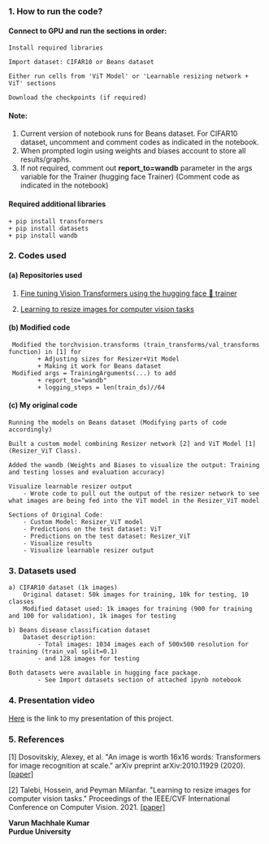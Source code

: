 ### 1. How to run the code?
   #### Connect to GPU and run the sections in order:
   	Install required libraries
	
	Import dataset: CIFAR10 or Beans dataset
	
	Either run cells from 'ViT Model' or 'Learnable resizing network + ViT' sections
 	
	Download the checkpoints (if required)
	
   #### Note:  
   1. Current version of notebook runs for Beans dataset. For CIFAR10 dataset, uncomment and comment codes as indicated in the notebook.  
   2. When prompted login using weights and biases account to store all results/graphs.   
   3. If not required, comment out **report_to=wandb** parameter in the args variable for the Trainer (hugging face Trainer) (Comment code as indicated in the notebook)
   #### Required additional libraries
	+ pip install transformers
	+ pip install datasets
	+ pip install wandb

### 2. Codes used

  #### (a) Repositories used 
	
1. [Fine tuning Vision Transformers using the hugging face 🤗 trainer](https://github.com/NielsRogge/Transformers-Tutorials/blob/master/VisionTransformer/Fine_tuning_the_Vision_Transformer_on_CIFAR_10_with_the_🤗_Trainer.ipynb)
	
2. [Learning to resize images for computer vision tasks](https://github.com/yundaehyuck/Learning-to-resize-images-for-computer-vision-tasks/blob/main/resizing_network.ipynb)
  
  #### (b) Modified code

	 Modified the torchvision.transforms (train_transforms/val_transforms function) in [1] for
			+ Adjusting sizes for Resizer+Vit Model
			+ Making it work for Beans dataset
	 Modified args = TrainingArguments(...) to add
			+ report_to="wandb"
			+ logging_steps = len(train_ds)//64

  #### (c) My original code
	 
 	Running the models on Beans dataset (Modifying parts of code accordingly)
	
	Built a custom model combining Resizer network [2] and ViT Model [1] (Resizer_ViT Class).
	
	Added the wandb (Weights and Biases to visualize the output: Training and testing losses and evaluation accuracy)
	
	Visualize learnable resizer output
	 	- Wrote code to pull out the output of the resizer network to see what images are being fed into the ViT model in the Resizer_ViT model

	Sections of Original Code:
		- Custom Model: Resizer_ViT model
		- Predictions on the test dataset: ViT
		- Predictions on the test dataset: Resizer_ViT
		- Visualize results
		- Visualize learnable resizer output
### 3. Datasets used

	a) CIFAR10 dataset (1k images)
		Original dataset: 50k images for training, 10k for testing, 10 classes
		Modified dataset used: 1k images for training (900 for training and 100 for validation), 1k images for testing
	
	b) Beans disease classification dataset
		Dataset description:
			- Total images: 1034 images each of 500x500 resolution for training (train_val split=0.1) 
			- and 128 images for testing

	Both datasets were available in hugging face package.
			- See Import datasets section of attached ipynb notebook
### 4. Presentation video

[Here](https://youtu.be/WLj-Kjk-TYk) is the link to my presentation of this project.

### 5. References

[1] Dosovitskiy, Alexey, et al. "An image is worth 16x16 words: Transformers for image recognition at scale." arXiv preprint arXiv:2010.11929 (2020). [[paper]](https://arxiv.org/pdf/2010.11929.pdf)

[2] Talebi, Hossein, and Peyman Milanfar. "Learning to resize images for computer vision tasks." Proceedings of the IEEE/CVF International Conference on Computer Vision. 2021. [[paper]](https://arxiv.org/pdf/2103.09950.pdf)
	
**Varun Machhale Kumar  
Purdue University**
